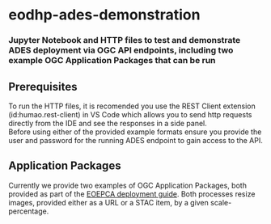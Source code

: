 # eodhp-ades-demonstration

### Jupyter Notebook and HTTP files to test and demonstrate ADES deployment via OGC API endpoints, including two example OGC Application Packages that can be run

## Prerequisites

To run the HTTP files, it is recomended you use the REST Client extension (id:humao.rest-client) in VS Code which allows you to send http requests directly from the IDE and see the responses in a side panel.  
Before using either of the provided example formats ensure you provide the user and password for the running ADES endpoint to gain access to the API.

## Application Packages

Currently we provide two examples of OGC Application Packages, both provided as part of the [EOEPCA deployment guide](https://github.com/EOEPCA/deployment-guide). Both processes resize images, provided either as a URL or a STAC item, by a given scale-percentage.
